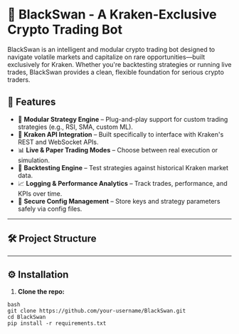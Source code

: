 # 🦢 BlackSwan - A Kraken-Exclusive Crypto Trading Bot

BlackSwan is an intelligent and modular crypto trading bot designed to navigate volatile markets and capitalize on rare opportunities—built exclusively for Kraken. Whether you're backtesting strategies or running live trades, BlackSwan provides a clean, flexible foundation for serious crypto traders.

## 🚀 Features

- 🧠 **Modular Strategy Engine** – Plug-and-play support for custom trading strategies (e.g., RSI, SMA, custom ML).
- 🐙 **Kraken API Integration** – Built specifically to interface with Kraken's REST and WebSocket APIs.
- 📊 **Live & Paper Trading Modes** – Choose between real execution or simulation.
- 🧪 **Backtesting Engine** – Test strategies against historical Kraken market data.
- 📈 **Logging & Performance Analytics** – Track trades, performance, and KPIs over time.
- 🔐 **Secure Config Management** – Store keys and strategy parameters safely via config files.

---

## 🛠️ Project Structure


---

## ⚙️ Installation

1. **Clone the repo:**
```
bash
git clone https://github.com/your-username/BlackSwan.git
cd BlackSwan
pip install -r requirements.txt
```
